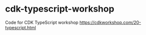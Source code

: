 # cdk-typescript-workshop
Code for CDK TypeScript workshop https://cdkworkshop.com/20-typescript.html
